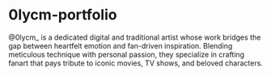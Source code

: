 # 0lycm-portfolio
@0lycm_ is a dedicated digital and traditional artist whose work bridges the gap between heartfelt emotion and fan-driven inspiration. Blending meticulous technique with personal passion, they specialize in crafting fanart that pays tribute to iconic movies, TV shows, and beloved characters.
